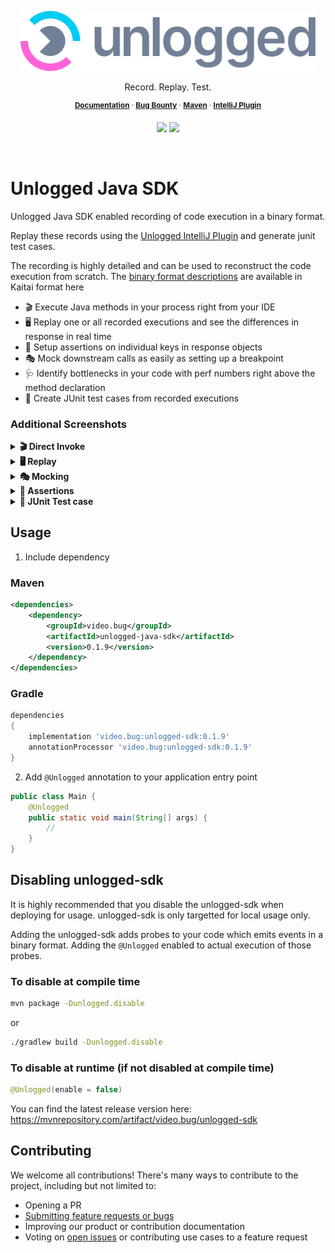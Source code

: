 <p align="center">
  <a href="https://www.unlogged.io/">
    <img src="static/background.svg" height="96">
  </a>
</p>

<p align="center">
  Record. Replay. Test. 
</p>

<p align="center"><sup>
  <a href="https://unloggedio.github.io/documentation/"><strong>Documentation</strong></a> ·
  <a href="https://www.unlogged.io/bug-bounty-program"><strong>Bug Bounty</strong></a> ·
  <a href="https://mvnrepository.com/artifact/video.bug/unlogged-sdk/"><strong>Maven</strong></a> ·
  <a href="https://plugins.jetbrains.com/plugin/18529-unlogged"><strong>IntelliJ Plugin</strong></a>
  </sup>
</p>
<p align="center">
  <a href="https://mvnrepository.com/artifact/video.bug/unlogged-sdk"><img src="https://img.shields.io/maven-central/v/video.bug/unlogged-sdk?style=for-the-badge" /></a>
  <a href="https://plugins.jetbrains.com/plugin/18529-unlogged"><img src="https://img.shields.io/jetbrains/plugin/v/18529-unlogged?style=for-the-badge" /></a>


  
</p>
<br/>


# Unlogged Java SDK

Unlogged Java SDK enabled recording of code execution in a binary format. 

Replay these records using the [Unlogged IntelliJ Plugin](https://plugins.jetbrains.com/plugin/18529-unlogged) and generate junit test cases.

The recording is highly detailed and can be used to reconstruct the code execution from scratch.
The [binary format descriptions](https://github.com/unloggedio/common/tree/master/src/main/kaitai) are available in Kaitai format here

- 🎬 Execute Java methods in your process right from your IDE
- 🖥️ Replay one or all recorded executions and see the differences in response in real time
- 🎯 Setup assertions on individual keys in response objects 
- 🎭 Mock downstream calls as easily as setting up a breakpoint
- 🩺 Identify bottlenecks in your code with perf numbers right above the method declaration
- 🦠 Create JUnit test cases from recorded executions

### Additional Screenshots

<details>
  <summary><b>🎬 Direct Invoke</b></summary>
  <img alt="Direct Invoke Java methods" src="./static/direct-invoke.png">
</details>
<details>
  <summary><b>🖥️ Replay</b></summary>
  <img alt="Replay history of code execution" src="./static/replay.png">
</details>
<details>
  <summary><b>🎭 Mocking</b></summary>
  <img alt="Mock downstream calls" src="./static/mocking.png">
</details>
<details>
  <summary><b>🎯 Assertions</b></summary>
  <img alt="Assertions in regression tests" src="./static/assertions.png">
</details>
<details>
  <summary><b>🦠 JUnit Test case</b></summary>
  <img alt="Generate junit test cases" src="./static/junit-test-case.png">
</details>


## Usage

1. Include dependency

### Maven
```xml
<dependencies>
    <dependency>
        <groupId>video.bug</groupId>
        <artifactId>unlogged-java-sdk</artifactId>
        <version>0.1.9</version>
    </dependency>
</dependencies>
```

### Gradle

```groovy
dependencies
{
    implementation 'video.bug:unlogged-sdk:0.1.9'
    annotationProcessor 'video.bug:unlogged-sdk:0.1.9'
}
```

2. Add `@Unlogged` annotation to your application entry point
```java
public class Main {
    @Unlogged
    public static void main(String[] args) {
        // 
    }
}
```

## Disabling unlogged-sdk

It is highly recommended that you disable the unlogged-sdk when deploying for usage. unlogged-sdk is only targetted 
for local usage only.

Adding the unlogged-sdk adds probes to your code which emits events in a binary format. Adding the `@Unlogged` 
enabled to actual execution of those probes.

### To disable at compile time

```bash
mvn package -Dunlogged.disable
```

or 

```bash
./gradlew build -Dunlogged.disable
```

### To disable at runtime (if not disabled at compile time)

```java
@Unlogged(enable = false)
```

You can find the latest release version here: https://mvnrepository.com/artifact/video.bug/unlogged-sdk


## Contributing

We welcome all contributions! There's many ways to contribute to the project,
including but not limited to:

- Opening a PR
- [Submitting feature requests or bugs](https://github.com/unloggedio/unlogged-sdk/issues/new)
- Improving our product or contribution documentation
- Voting on [open issues](https://github.com/unloggedio/unlogged-sdk/issues) or
  contributing use cases to a feature request
